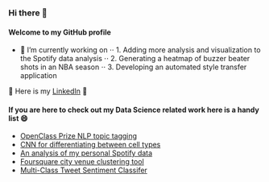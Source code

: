 ### Hi there 👋

#### Welcome to my GitHub profile

- 🔭 I’m currently working on 
⋅⋅ 1. Adding more analysis and visualization to the Spotify data analysis 
⋅⋅ 2. Generating a heatmap of buzzer beater shots in an NBA season
⋅⋅ 3. Developing an automated style transfer application 

👔 Here is my [LinkedIn](https://www.linkedin.com/in/diego-k-alcantara/) 👔

#### If you are here to check out my Data Science related work here is a handy list 😄

* [OpenClass Prize NLP topic tagging](https://github.com/dalcantara7/openclass_prize)
* [CNN for differentiating between cell types](https://github.com/dalcantara7/Fractal-Eyes)
* [An analysis of my personal Spotify data](https://github.com/dalcantara7/spotify_data_analyzer)
* [Foursquare city venue clustering tool](https://github.com/dalcantara7/Coursera-Capstone-Project)
* [Multi-Class Tweet Sentiment Classifer](https://github.com/dalcantara7/multi_class_tweet_sentiment_analyzer)

<!--
**dalcantara7/dalcantara7** is a ✨ _special_ ✨ repository because its `README.md` (this file) appears on your GitHub profile.

Here are some ideas to get you started:

- 🔭 I’m currently working on ...
- 🌱 I’m currently learning ...
- 👯 I’m looking to collaborate on ...
- 🤔 I’m looking for help with ...
- 💬 Ask me about ...
- 📫 How to reach me: ...
- 😄 Pronouns: ...
- ⚡ Fun fact: ...
-->
